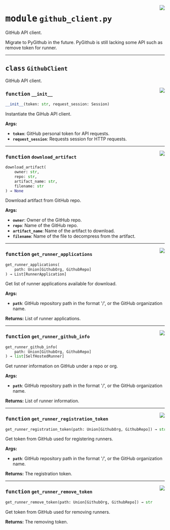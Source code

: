 <!-- markdownlint-disable -->

<a href="../src/github_client.py#L0"><img align="right" style="float:right;" src="https://img.shields.io/badge/-source-cccccc?style=flat-square"></a>

# <kbd>module</kbd> `github_client.py`
GitHub API client. 

Migrate to PyGithub in the future. PyGithub is still lacking some API such as remove token for runner. 



---

## <kbd>class</kbd> `GithubClient`
GitHub API client. 

<a href="../src/github_client.py#L27"><img align="right" style="float:right;" src="https://img.shields.io/badge/-source-cccccc?style=flat-square"></a>

### <kbd>function</kbd> `__init__`

```python
__init__(token: str, request_session: Session)
```

Instantiate the GiHub API client. 



**Args:**
 
 - <b>`token`</b>:  GitHub personal token for API requests. 
 - <b>`request_session`</b>:  Requests session for HTTP requests. 




---

<a href="../src/github_client.py#L145"><img align="right" style="float:right;" src="https://img.shields.io/badge/-source-cccccc?style=flat-square"></a>

### <kbd>function</kbd> `download_artifact`

```python
download_artifact(
    owner: str,
    repo: str,
    artifact_name: str,
    filename: str
) → None
```

Download artifact from GitHub repo. 



**Args:**
 
 - <b>`owner`</b>:  Owner of the GitHub repo. 
 - <b>`repo`</b>:  Name of the GitHub repo. 
 - <b>`artifact_name`</b>:  Name of the artifact to download. 
 - <b>`filename`</b>:  Name of the file to decompress from the artifact. 

---

<a href="../src/github_client.py#L39"><img align="right" style="float:right;" src="https://img.shields.io/badge/-source-cccccc?style=flat-square"></a>

### <kbd>function</kbd> `get_runner_applications`

```python
get_runner_applications(
    path: Union[GithubOrg, GithubRepo]
) → List[RunnerApplication]
```

Get list of runner applications available for download. 



**Args:**
 
 - <b>`path`</b>:  GitHub repository path in the format '<owner>/<repo>', or the GitHub organization  name. 

**Returns:**
 List of runner applications. 

---

<a href="../src/github_client.py#L58"><img align="right" style="float:right;" src="https://img.shields.io/badge/-source-cccccc?style=flat-square"></a>

### <kbd>function</kbd> `get_runner_github_info`

```python
get_runner_github_info(
    path: Union[GithubOrg, GithubRepo]
) → list[SelfHostedRunner]
```

Get runner information on GitHub under a repo or org. 



**Args:**
 
 - <b>`path`</b>:  GitHub repository path in the format '<owner>/<repo>', or the GitHub organization  name. 



**Returns:**
 List of runner information. 

---

<a href="../src/github_client.py#L123"><img align="right" style="float:right;" src="https://img.shields.io/badge/-source-cccccc?style=flat-square"></a>

### <kbd>function</kbd> `get_runner_registration_token`

```python
get_runner_registration_token(path: Union[GithubOrg, GithubRepo]) → str
```

Get token from GitHub used for registering runners. 



**Args:**
 
 - <b>`path`</b>:  GitHub repository path in the format '<owner>/<repo>', or the GitHub organization  name. 



**Returns:**
 The registration token. 

---

<a href="../src/github_client.py#L105"><img align="right" style="float:right;" src="https://img.shields.io/badge/-source-cccccc?style=flat-square"></a>

### <kbd>function</kbd> `get_runner_remove_token`

```python
get_runner_remove_token(path: Union[GithubOrg, GithubRepo]) → str
```

Get token from GitHub used for removing runners. 



**Returns:**
  The removing token. 


